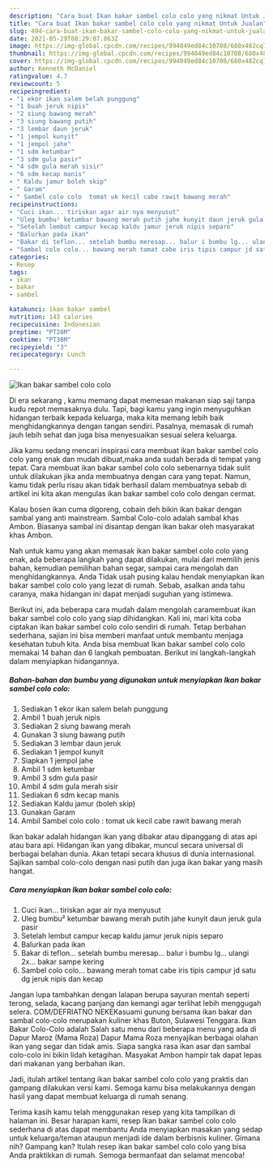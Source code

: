 ```yaml
---
description: "Cara buat Ikan bakar sambel colo colo yang nikmat Untuk Jualan"
title: "Cara buat Ikan bakar sambel colo colo yang nikmat Untuk Jualan"
slug: 494-cara-buat-ikan-bakar-sambel-colo-colo-yang-nikmat-untuk-jualan
date: 2021-05-29T08:29:07.863Z
image: https://img-global.cpcdn.com/recipes/994049ed84c10708/680x482cq70/ikan-bakar-sambel-colo-colo-foto-resep-utama.jpg
thumbnail: https://img-global.cpcdn.com/recipes/994049ed84c10708/680x482cq70/ikan-bakar-sambel-colo-colo-foto-resep-utama.jpg
cover: https://img-global.cpcdn.com/recipes/994049ed84c10708/680x482cq70/ikan-bakar-sambel-colo-colo-foto-resep-utama.jpg
author: Kenneth McDaniel
ratingvalue: 4.7
reviewcount: 5
recipeingredient:
- "1 ekor ikan salem belah punggung"
- "1 buah jeruk nipis"
- "2 siung bawang merah"
- "3 siung bawang putih"
- "3 lembar daun jeruk"
- "1 jempol kunyit"
- "1 jempol jahe"
- "1 sdm ketumbar"
- "3 sdm gula pasir"
- "4 sdm gula merah sisir"
- "6 sdm kecap manis"
- " Kaldu jamur boleh skip"
- " Garam"
- " Sambel colo colo  tomat uk kecil cabe rawit bawang merah"
recipeinstructions:
- "Cuci ikan... tiriskan agar air nya menyusut"
- "Uleg bumbu² ketumbar bawang merah putih jahe kunyit daun jeruk gula pasir"
- "Setelah lembut campur kecap kaldu jamur jeruk nipis separo"
- "Balurkan pada ikan"
- "Bakar di teflon... setelah bumbu meresap... balur i bumbu lg... ulangi 2x... bakar sampe kering"
- "Sambel colo colo... bawang merah tomat cabe iris tipis campur jd satu dg jeruk nipis dan kecap"
categories:
- Resep
tags:
- ikan
- bakar
- sambel

katakunci: ikan bakar sambel 
nutrition: 143 calories
recipecuisine: Indonesian
preptime: "PT28M"
cooktime: "PT38M"
recipeyield: "3"
recipecategory: Lunch

---
```



![Ikan bakar sambel colo colo](https://img-global.cpcdn.com/recipes/994049ed84c10708/680x482cq70/ikan-bakar-sambel-colo-colo-foto-resep-utama.jpg)

Di era  sekarang , kamu memang dapat memesan makanan siap saji tanpa kudu repot memasaknya dulu. Tapi, bagi kamu yang ingin menyuguhkan hidangan terbaik kepada keluarga, maka kita memang lebih baik menghidangkannya dengan tangan sendiri. Pasalnya, memasak di rumah jauh lebih sehat dan juga bisa menyesuaikan sesuai selera keluarga.

Jika kamu sedang mencari inspirasi cara membuat ikan bakar sambel colo colo yang enak dan mudah dibuat,maka anda sudah berada di tempat yang tepat. Cara membuat ikan bakar sambel colo colo  sebenarnya tidak sulit untuk dilakukan jika anda membuatnya dengan cara yang tepat. Namun, kamu tidak perlu risau akan tidak berhasil dalam membuatnya 
sebab di artikel ini kita akan mengulas ikan bakar sambel colo colo dengan cermat.  

Kalau bosen ikan cuma digoreng, cobain deh bikin ikan bakar dengan sambal yang anti mainstream. Sambal Colo-colo adalah sambal khas Ambon. Biasanya sambal ini disantap dengan ikan bakar oleh masyarakat khas Ambon.

Nah untuk kamu yang akan memasak ikan bakar sambel colo colo yang enak, ada beberapa langkah yang dapat dilakukan, mulai dari memilih jenis bahan, kemudian pemilihan bahan segar, sampai cara mengolah dan menghidangkannya. Anda Tidak usah pusing kalau hendak menyiapkan ikan bakar sambel colo colo yang lezat di rumah. Sebab, asalkan anda  tahu caranya, maka hidangan ini dapat menjadi suguhan yang istimewa.

Berikut ini, ada beberapa cara mudah dalam mengolah caramembuat ikan bakar sambel colo colo yang siap dihidangkan. Kali ini, mari kita coba ciptakan ikan bakar sambel colo colo sendiri di rumah. Tetap berbahan sederhana, sajian ini bisa memberi manfaat untuk membantu menjaga kesehatan tubuh kita. Anda bisa membuat Ikan bakar sambel colo colo memakai 14 bahan dan 6 langkah pembuatan. Berikut ini langkah-langkah dalam menyiapkan hidangannya.

<!--inarticleads1-->

##### Bahan-bahan dan bumbu yang digunakan untuk menyiapkan Ikan bakar sambel colo colo:

1. Sediakan 1 ekor ikan salem belah punggung
1. Ambil 1 buah jeruk nipis
1. Sediakan 2 siung bawang merah
1. Gunakan 3 siung bawang putih
1. Sediakan 3 lembar daun jeruk
1. Sediakan 1 jempol kunyit
1. Siapkan 1 jempol jahe
1. Ambil 1 sdm ketumbar
1. Ambil 3 sdm gula pasir
1. Ambil 4 sdm gula merah sisir
1. Sediakan 6 sdm kecap manis
1. Sediakan  Kaldu jamur (boleh skip)
1. Gunakan  Garam
1. Ambil  Sambel colo colo : tomat uk kecil cabe rawit bawang merah


Ikan bakar adalah hidangan ikan yang dibakar atau dipanggang di atas api atau bara api. Hidangan ikan yang dibakar, muncul secara universal di berbagai belahan dunia. Akan tetapi secara khusus di dunia internasional. Sajikan sambal colo-colo dengan nasi putih dan juga ikan bakar yang masih hangat. 

<!--inarticleads2-->

##### Cara menyiapkan Ikan bakar sambel colo colo:

1. Cuci ikan... tiriskan agar air nya menyusut
1. Uleg bumbu² ketumbar bawang merah putih jahe kunyit daun jeruk gula pasir
1. Setelah lembut campur kecap kaldu jamur jeruk nipis separo
1. Balurkan pada ikan
1. Bakar di teflon... setelah bumbu meresap... balur i bumbu lg... ulangi 2x... bakar sampe kering
1. Sambel colo colo... bawang merah tomat cabe iris tipis campur jd satu dg jeruk nipis dan kecap


Jangan lupa tambahkan dengan lalapan berupa sayuran mentah seperti terong, selada, kacang panjang dan kemangi agar terlihat lebih menggugah selera. COM/DEFRIATNO NEKEKasuami gunung bersama ikan bakar dan sambal colo-colo merupakan kuliner khas Buton, Sulawesi Tenggara. Ikan Bakar Colo-Colo adalah Salah satu menu dari beberapa menu yang ada di Dapur Maroz (Mama Roza) Dapur Mama Roza menyajikan berbagai olahan ikan yang segar dan tidak amis. Siapa sangka rasa ikan asar dan sambal colo-colo ini bikin lidah ketagihan. Masyakat Ambon hampir tak dapat lepas dari makanan yang berbahan ikan. 

Jadi, itulah artikel tentang  ikan bakar sambel colo colo  yang praktis dan gampang dilakukan versi kami. Semoga kamu bisa melakukannya dengan hasil yang dapat membuat keluarga di rumah senang. 

Terima kasih kamu telah menggunakan resep yang kita tampilkan di halaman ini. Besar harapan kami, resep  Ikan bakar sambel colo colo sederhana di atas dapat membantu Anda menyiapkan masakan yang sedap untuk keluarga/teman ataupun menjadi ide dalam berbisnis kuliner. Gimana nih? Gampang kan? Itulah resep ikan bakar sambel colo colo yang bisa Anda praktikkan di rumah. Semoga bermanfaat dan selamat mencoba!

